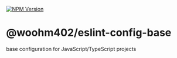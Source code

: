[![NPM Version](https://img.shields.io/npm/v/%40woohm402%2Feslint-config-base)](https://www.npmjs.com/package/@woohm402/eslint-config-base)

# @woohm402/eslint-config-base

base configuration for JavaScript/TypeScript projects
